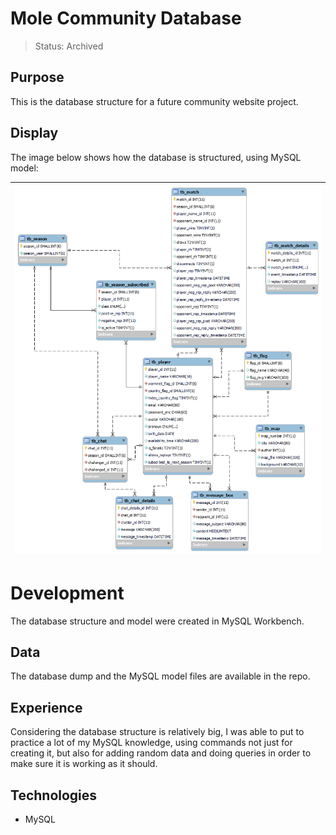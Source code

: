 # Mole Community Database

> Status: Archived

## Purpose

This is the database structure for a future community website project.

## Display

The image below shows how the database is structured, using MySQL model:

| ![MySQL model of the database](img-readme/db_mole_diagram_img.png) |
| ------------------------------------------------------------------ |

# Development

The database structure and model were created in MySQL Workbench.

## Data

The database dump and the MySQL model files are available in the repo.

## Experience

Considering the database structure is relatively big, I was able to put to practice a lot of my MySQL knowledge, using commands not just for creating it, but also for adding random data and doing queries in order to make sure it is working as it should.

## Technologies
* MySQL